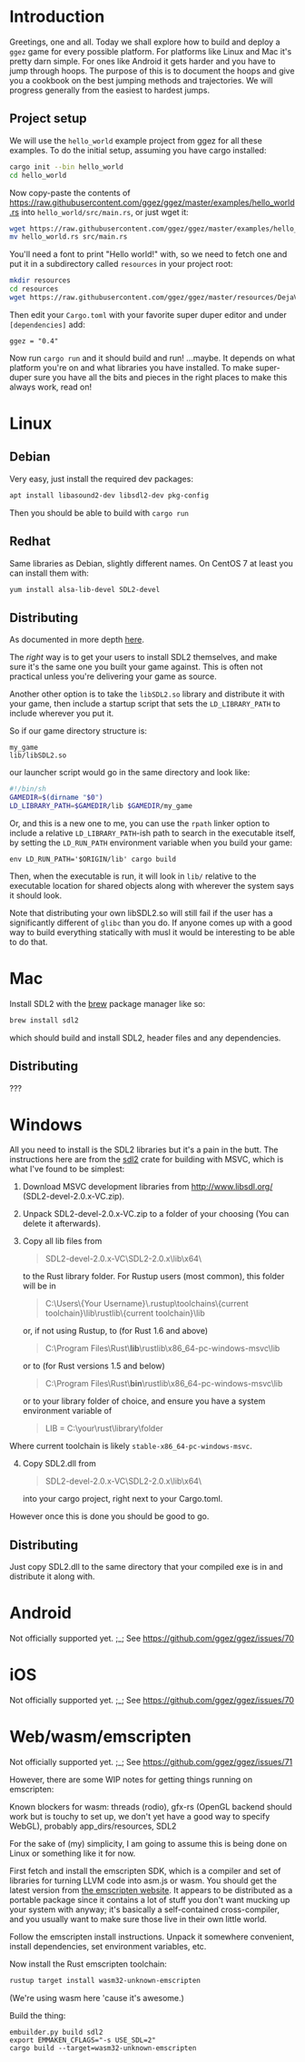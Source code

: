 # Introduction

Greetings, one and all.  Today we shall explore how to build and
deploy a `ggez` game for every possible platform.  For platforms like
Linux and Mac it's pretty darn simple.  For ones like Android it gets
harder and you have to jump through hoops.  The purpose of this is to
document the hoops and give you a cookbook on the best jumping methods
and trajectories.  We will progress generally from the easiest to
hardest jumps.

## Project setup

We will use the `hello_world` example project from ggez for all these
examples.  To do the initial setup, assuming you have cargo installed:

```sh
cargo init --bin hello_world
cd hello_world
```

Now copy-paste the contents of
<https://raw.githubusercontent.com/ggez/ggez/master/examples/hello_world.rs>
into `hello_world/src/main.rs`, or just wget it:

```sh
wget https://raw.githubusercontent.com/ggez/ggez/master/examples/hello_world.rs
mv hello_world.rs src/main.rs
```

You'll need a font to print "Hello world!" with, so we need to fetch one and
put it in a subdirectory called `resources` in your project root:

```sh
mkdir resources
cd resources
wget https://raw.githubusercontent.com/ggez/ggez/master/resources/DejaVuSerif.ttf
```

Then edit your `Cargo.toml` with your favorite super duper editor and under `[dependencies]` add:

```
ggez = "0.4"
```

Now run `cargo run` and it should build
and run!  ...maybe.  It depends on what platform you're on and what
libraries you have installed.  To make super-duper sure you have all
the bits and pieces in the right places to make this always work, read
on!

# Linux

## Debian

Very easy, just install the required dev packages:

```sh
apt install libasound2-dev libsdl2-dev pkg-config
```

Then you should be able to build with `cargo run`

## Redhat

Same libraries as Debian, slightly different names.  On CentOS 7 at least you can install them with:

```sh
yum install alsa-lib-devel SDL2-devel
```

## Distributing

As documented in more depth [here](https://aimlesslygoingforward.com/blog/2014/01/19/bundling-shared-libraries-on-linux/).

The *right* way is to get your users to install SDL2 themselves, and make sure it's the same one you built your game against.  This is often not practical unless you're delivering your game as source.

Another other option is to take the `libSDL2.so` library and distribute it with your game, then include a startup script that sets the `LD_LIBRARY_PATH` to include wherever you put it.

So if our game directory structure is:

```
my_game
lib/libSDL2.so
```

our launcher script would go in the same directory and look like:

```sh
#!/bin/sh
GAMEDIR=$(dirname "$0")
LD_LIBRARY_PATH=$GAMEDIR/lib $GAMEDIR/my_game
```

Or, and this is a new one to me, you can use the `rpath` linker option to include a relative `LD_LIBRARY_PATH`-ish path to search in the executable itself, by setting the `LD_RUN_PATH` environment variable when you build your game:

```
env LD_RUN_PATH='$ORIGIN/lib' cargo build
```

Then, when the executable is run, it will look in `lib/` relative to the executable location for shared objects along with wherever the system says it should look.

Note that distributing your own libSDL2.so will still fail if the user has a significantly different of `glibc` than you do.  If anyone comes up with a good way to build everything statically with musl it would be interesting to be able to do that.

# Mac

Install SDL2 with the [brew](https://brew.sh/) package manager like so:

```sh
brew install sdl2
```

which should build and install SDL2, header files and any dependencies.

## Distributing

???

# Windows

All you need to install is the SDL2 libraries but it's a pain in the butt.  The instructions here are from the [sdl2](https://github.com/AngryLawyer/rust-sdl2#user-content-windows-msvc) crate for building with MSVC, which is what I've found to be simplest:

1. Download MSVC development libraries from http://www.libsdl.org/ (SDL2-devel-2.0.x-VC.zip).
2. Unpack SDL2-devel-2.0.x-VC.zip to a folder of your choosing (You can delete it afterwards).
3. Copy all lib files from
    > SDL2-devel-2.0.x-VC\SDL2-2.0.x\lib\x64\
    
    to the Rust library folder.  For Rustup users (most common), this folder will be in
    > C:\\Users\\{Your Username}\\.rustup\\toolchains\\{current toolchain}\\lib\\rustlib\\{current toolchain}\\lib
    
    or, if not using Rustup, to (for Rust 1.6 and above)
    > C:\\Program Files\\Rust\\**lib**\\rustlib\\x86_64-pc-windows-msvc\\lib

    or to (for Rust versions 1.5 and below)
    > C:\\Program Files\\Rust\\**bin**\\rustlib\\x86_64-pc-windows-msvc\\lib

    or to your library folder of choice, and ensure you have a system environment variable of
    > LIB = C:\your\rust\library\folder

  Where current toolchain is likely `stable-x86_64-pc-windows-msvc`.

4. Copy SDL2.dll from
    > SDL2-devel-2.0.x-VC\SDL2-2.0.x\lib\x64\

    into your cargo project, right next to your Cargo.toml.

However once this is done you should be good to go.

## Distributing

Just copy SDL2.dll to the same directory that your compiled exe is in and distribute it along with.

# Android

Not officially supported yet. ;_; See https://github.com/ggez/ggez/issues/70

# iOS

Not officially supported yet. ;_; See https://github.com/ggez/ggez/issues/70

# Web/wasm/emscripten

Not officially supported yet. ;_; See https://github.com/ggez/ggez/issues/71

However, there are some WIP notes for getting things running on
emscripten:

Known blockers for wasm: threads (rodio), gfx-rs (OpenGL backend
should work but is touchy to set up, we don't yet have a good way to
specify WebGL), probably app_dirs/resources, SDL2

For the sake of (my) simplicity, I am going to assume this is being done on Linux or something like it for now.

First fetch and install the emscripten SDK, which is a compiler and set of libraries for turning LLVM code into asm.js or wasm.  You should get the latest version from [the emscripten website](http://kripken.github.io/emscripten-site/docs/getting_started/downloads.html).  It appears to be distributed as a portable package since it contains a lot of stuff you don't want mucking up your system with anyway; it's basically a self-contained cross-compiler, and you usually want to make sure those live in their own little world.

Follow the emscripten install instructions.  Unpack it somewhere convenient, install dependencies, set environment variables, etc.

Now install the Rust emscripten toolchain:

```sh
rustup target install wasm32-unknown-emscripten
```

(We're using wasm here 'cause it's awesome.)

Build the thing:

```
embuilder.py build sdl2
export EMMAKEN_CFLAGS="-s USE_SDL=2"
cargo build --target=wasm32-unknown-emscripten
```

